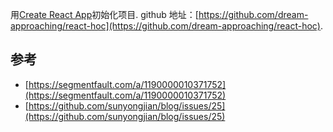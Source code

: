 用[Create React App](https://github.com/facebookincubator/create-react-app)初始化项目.
github 地址：[https://github.com/dream-approaching/react-hoc](https://github.com/dream-approaching/react-hoc).

## 参考

* [https://segmentfault.com/a/1190000010371752](https://segmentfault.com/a/1190000010371752)
* [https://github.com/sunyongjian/blog/issues/25](https://github.com/sunyongjian/blog/issues/25)
